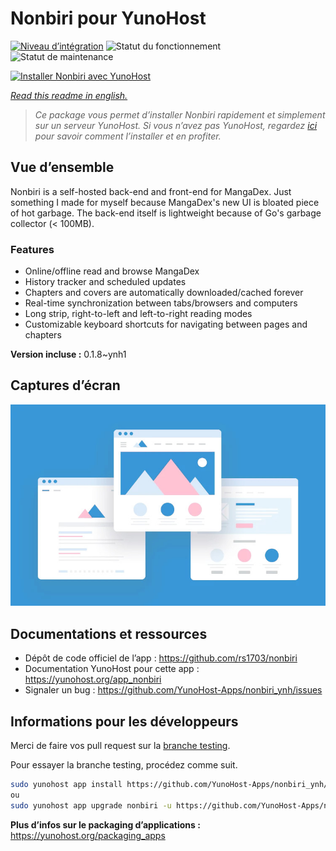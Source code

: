 <!--
N.B.: This README was automatically generated by https://github.com/YunoHost/apps/tree/master/tools/README-generator
It shall NOT be edited by hand.
-->

# Nonbiri pour YunoHost

[![Niveau d’intégration](https://dash.yunohost.org/integration/nonbiri.svg)](https://dash.yunohost.org/appci/app/nonbiri) ![Statut du fonctionnement](https://ci-apps.yunohost.org/ci/badges/nonbiri.status.svg) ![Statut de maintenance](https://ci-apps.yunohost.org/ci/badges/nonbiri.maintain.svg)

[![Installer Nonbiri avec YunoHost](https://install-app.yunohost.org/install-with-yunohost.svg)](https://install-app.yunohost.org/?app=nonbiri)

*[Read this readme in english.](./README.md)*

> *Ce package vous permet d’installer Nonbiri rapidement et simplement sur un serveur YunoHost.
Si vous n’avez pas YunoHost, regardez [ici](https://yunohost.org/#/install) pour savoir comment l’installer et en profiter.*

## Vue d’ensemble

Nonbiri is a self-hosted back-end and front-end for MangaDex. Just something I made for myself because MangaDex's new UI is bloated piece of hot garbage. The back-end itself is lightweight because of Go's garbage collector (< 100MB).

### Features

- Online/offline read and browse MangaDex
- History tracker and scheduled updates
- Chapters and covers are automatically downloaded/cached forever
- Real-time synchronization between tabs/browsers and computers
- Long strip, right-to-left and left-to-right reading modes
- Customizable keyboard shortcuts for navigating between pages and chapters


**Version incluse :** 0.1.8~ynh1

## Captures d’écran

![Capture d’écran de Nonbiri](./doc/screenshots/example.jpg)

## Documentations et ressources

* Dépôt de code officiel de l’app : <https://github.com/rs1703/nonbiri>
* Documentation YunoHost pour cette app : <https://yunohost.org/app_nonbiri>
* Signaler un bug : <https://github.com/YunoHost-Apps/nonbiri_ynh/issues>

## Informations pour les développeurs

Merci de faire vos pull request sur la [branche testing](https://github.com/YunoHost-Apps/nonbiri_ynh/tree/testing).

Pour essayer la branche testing, procédez comme suit.

``` bash
sudo yunohost app install https://github.com/YunoHost-Apps/nonbiri_ynh/tree/testing --debug
ou
sudo yunohost app upgrade nonbiri -u https://github.com/YunoHost-Apps/nonbiri_ynh/tree/testing --debug
```

**Plus d’infos sur le packaging d’applications :** <https://yunohost.org/packaging_apps>